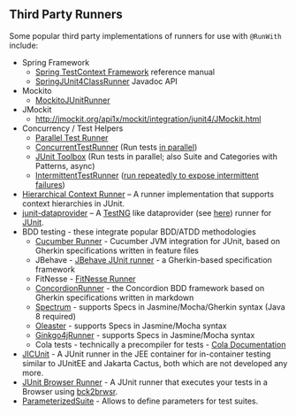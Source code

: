 ## Third Party Runners ##

Some popular third party implementations of runners for use with `@RunWith` include:

- Spring Framework
  - [Spring TestContext Framework](http://docs.spring.io/spring/docs/current/spring-framework-reference/html/testing.html#testcontext-framework) reference manual
  - [SpringJUnit4ClassRunner](http://docs.spring.io/spring/docs/current/javadoc-api/org/springframework/test/context/junit4/SpringJUnit4ClassRunner.html) Javadoc API
- Mockito
  - [MockitoJUnitRunner](http://docs.mockito.googlecode.com/hg/latest/org/mockito/runners/MockitoJUnitRunner.html)
- JMockit  
  - http://jmockit.org/api1x/mockit/integration/junit4/JMockit.html
- Concurrency / Test Helpers
  - [Parallel Test Runner](https://github.com/diva-e/parallel-test-runner)
  - [ConcurrentTestRunner](http://tempusfugitlibrary.org/apidocs/com/google/code/tempusfugit/concurrency/ConcurrentTestRunner.html) (Run tests [in parallel](http://tempusfugitlibrary.org/documentation/junit/parallel/))
  - [JUnit Toolbox](https://code.google.com/p/junit-toolbox/) (Run tests in parallel; also Suite and Categories with Patterns, async)
  - [IntermittentTestRunner](http://tempusfugitlibrary.org/apidocs/com/google/code/tempusfugit/concurrency/IntermittentTestRunner.html) ([run repeatedly to expose intermittent failures](http://tempusfugitlibrary.org/documentation/junit/intermittent/))
- [Hierarchical Context Runner](https://github.com/bechte/junit-hierarchicalcontextrunner/wiki) – A runner implementation that supports context hierarchies in JUnit.
- [junit-dataprovider](https://github.com/TNG/junit-dataprovider/wiki) – A [TestNG](http://testng.org/doc/index.html) like dataprovider (see [here](http://testng.org/doc/documentation-main.html#parameters-dataproviders)) runner for [JUnit](https://github.com/junit-team/junit).
- BDD testing - these integrate popular BDD/ATDD methodologies
  - [Cucumber Runner](https://github.com/cucumber/cucumber-jvm/blob/master/junit/src/main/java/cucumber/api/junit/Cucumber.java) - Cucumber JVM integration for JUnit, based on Gherkin specifications written in feature files
  - JBehave - [JBehave JUnit runner](https://github.com/codecentric/jbehave-junit-runner) - a Gherkin-based specification framework
  - FitNesse - [FitNesse Runner](http://fitnesse.org/FitNesse.UserGuide.WritingAcceptanceTests.RunningFromJunit)
  - [ConcordionRunner](https://github.com/concordion/concordion/blob/master/src/main/java/org/concordion/integration/junit4/ConcordionRunner.java) - the Concordion BDD framework based on Gherkin specifications written in markdown
  - [Spectrum](https://github.com/greghaskins/spectrum) - supports Specs in Jasmine/Mocha/Gherkin syntax (Java 8 required)
  - [Oleaster](https://github.com/mscharhag/oleaster) - supports Specs in Jasmine/Mocha syntax
  - [Ginkgo4jRunner](https://github.com/paulcwarren/ginkgo4j) - supports Specs in Jasmine/Mocha syntax
  - Cola tests - technically a precompiler for tests - [Cola Documentation](http://bmsantos.github.io/cola-maven-plugin/)
- [JICUnit](https://github.com/Lucas3oo/jicunit) - A JUnit runner in the JEE container for in-container testing similar to JUnitEE and Jakarta Cactus, both which are not developed any more.
- [JUnit Browser Runner](https://github.com/dukescript/junit-browser-runner) - A JUnit runner that executes your tests in a Browser using [bck2brwsr](http://wiki.apidesign.org/wiki/Bck2Brwsr).
- [ParameterizedSuite](https://github.com/PeterWippermann/parameterized-suite) - Allows to define parameters for test suites.